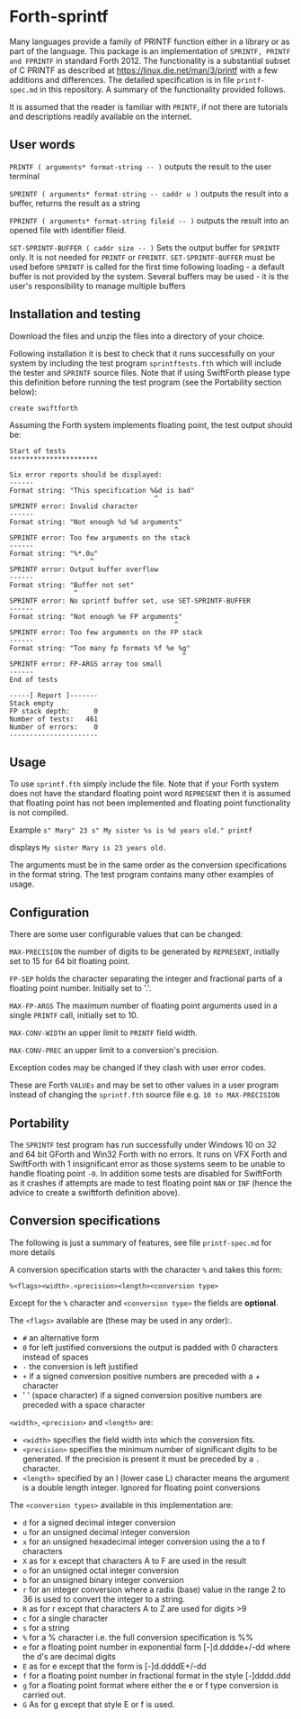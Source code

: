 # Forth-sprintf

Many languages provide a family of PRINTF function either in a library or as part of the language. This package is an implementation of `SPRINTF, PRINTF and FPRINTF` in standard Forth 2012. The functionality is a substantial subset of C PRINTF as described at https://linux.die.net/man/3/printf with a few additions and differences. The detailed specification is in file `printf-spec.md` in this repository. A summary of the functionality provided follows.

It is assumed that the reader is familiar with `PRINTF`, if not there are tutorials and descriptions readily available on the internet.

## User words

`PRINTF ( arguments* format-string -- )` outputs the result to the user terminal

`SPRINTF ( arguments* format-string -- caddr u )` outputs the result into a buffer, returns the result as a string

`FPRINTF ( arguments* format-string fileid -- )` outputs the result into an opened file with identifier fileid.

`SET-SPRINTF-BUFFER ( caddr size -- )` Sets the output buffer for `SPRINTF` only. It is not needed for `PRINTF` or `FPRINTF`. `SET-SPRINTF-BUFFER` must be used before `SPRINTF` is called for the first time following loading - a default buffer is not provided by the system. Several buffers may be used  - it is the user's responsibility to manage multiple buffers

## Installation and testing

Download the files and unzip the files into a directory of your choice.

Following installation it is best to check that it runs successfully on your system by including the test program `sprintftests.fth` which will include the tester and `SPRINTF` source files. Note that if using SwiftForth please type this definition before running the test program (see the Portability section below):

`create swiftforth`
   
Assuming the Forth system implements floating point, the test output should be:
```
Start of tests
**********************

Six error reports should be displayed:
------
Format string: "This specification %&d is bad"
                                    ^
SPRINTF error: Invalid character
------
Format string: "Not enough %d %d arguments"
                                         ^
SPRINTF error: Too few arguments on the stack
------
Format string: "%*.0u"
                    ^
SPRINTF error: Output buffer overflow
------
Format string: "Buffer not set"
                ^
SPRINTF error: No sprintf buffer set, use SET-SPRINTF-BUFFER
------
Format string: "Not enough %e FP arguments"
                                         ^
SPRINTF error: Too few arguments on the FP stack
------
Format string: "Too many fp formats %f %e %g"
                                           ^
SPRINTF error: FP-ARGS array too small
------
End of tests

-----[ Report ]-------
Stack empty
FP stack depth:      0
Number of tests:   461
Number of errors:    0
----------------------
```
## Usage

To use `sprintf.fth` simply include the file. Note that if your Forth system does not have the standard floating point word `REPRESENT` then it is assumed that floating point has not been implemented and floating point functionality is not compiled.

Example
   `s" Mary" 23 s" My sister %s is %d years old." printf`

displays
   `My sister Mary is 23 years old.`

The arguments must be in the same order as the conversion specifications in the format string. The test program contains many other examples of usage.

## Configuration

There are some user configurable values that can be changed:

`MAX-PRECISION`  the number of digits to be generated by `REPRESENT`, initially set to 15 for 64 bit floating point.

`FP-SEP`  holds the character separating the integer and fractional parts of a floating point number. Initially set to '.'.

`MAX-FP-ARGS`  The maximum number of floating point arguments used in a single `PRINTF` call, initially set to 10.

`MAX-CONV-WIDTH` an upper limit to `PRINTF` field width.

`MAX-CONV-PREC` an upper limit to a conversion's precision.

Exception codes may be changed if they clash with user error codes.

These are Forth `VALUEs` and may be set to other values in a user program instead of changing the `sprintf.fth` source file e.g.
  `10 to MAX-PRECISION`

## Portability

The `SPRINTF` test program has run successfully under Windows 10 on 32 and 64 bit GForth and Win32 Forth with no errors. It runs on VFX Forth and SwiftForth with 1 insignificant error as those systems seem to be unable to handle floating point `-0`. In addition some tests are disabled for SwiftForth as it crashes if attempts are made to test floating point `NAN` or `INF` (hence the advice to create a swiftforth definition above).

## Conversion specifications

The following is just a summary of features, see file `printf-spec.md` for more details 

A conversion specification starts with the character `%` and takes this form:

   `%<flags><width>.<precision><length><conversion type>`

Except for the `%` character and `<conversion type>` the fields are **optional**.

The `<flags>` available are (these may be used in any order):.

* `#`  an alternative form
* `0`  for left justified conversions the output is padded with 0 characters instead of spaces
* `-`  the conversion is left justified
* `+`  if a signed conversion positive numbers are preceded with a + character
* ' '  (space character) if a signed conversion positive numbers are preceded with a space character

`<width>`, `<precision>` and `<length>` are:

* `<width>` specifies the field width into which the conversion fits.
* `<precision>` specifies the minimum number of significant digits to be generated. If the precision is present it must be preceded by a `.` character.
* `<length>` specified by an l (lower case L) character means the argument is a double length integer. Ignored for floating point conversions

The `<conversion types>` available in this implementation are:

* `d`  for a signed decimal integer conversion
* `u`  for an unsigned decimal integer conversion
* `x`  for an unsigned hexadecimal integer conversion using the a to f characters
* `X`  as for x except that characters A to F are used in the result
* `o`  for an unsigned octal integer conversion
* `b`  for an unsigned binary integer conversion
* `r`  for an integer conversion where a radix (base) value in the range 2 to 36 is used to convert the integer to a string.
* `R`  as for r except that characters A to Z are used for digits >9
* `c`  for a single character
* `s`  for a string
* `%`  for a % character i.e. the full conversion specification is %%
* `e`  for a floating point number in exponential form \[-\]d.dddde+/-dd where the d's are decimal digits
* `E`  as for e except that the form is \[-\]d.ddddE+/-dd
* `f`  for a floating point number in fractional format in the style \[-\]dddd.ddd
* `g`  for a floating point format where either the e or f type conversion is carried out.
* `G`  As for g except that style E or f is used.
